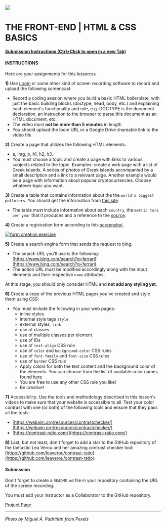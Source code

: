 ![](README.jpg)

# THE FRONT-END | HTML & CSS BASICS

[**Submission Instructions (Ctrl+Click to open in a new Tab)**](https://github.com/SocialHackersAcademy/FrontEndCourseExercises/#instructions)

#### INSTRUCTIONS

Here are your assignments for this lesson:ss

**1)** Use [Loom](loom.com) or some other kind of screen recording software to record and upload the following screencast:
  - Record a coding session where you build a basic HTML boilerplate, with just the basic building blocks (doctype, head, body, etc.) and explaining each element's functionality and role, e.g. DOCTYPE is the document declaration, an instruction to the browser to parse this document as an HTML document, etc.
  - The video must **not be more than 5 minutes** in length
  - You should upload the loom URL or a Google Drive shareable link to the video file

**2)** Create a page that utilizes the following HTML elements:
  - a, img, p, h1, h2, h3.
  - You must choose a topic and create a page with links to various subjects related to the topic. Examples: create a web page with a list of Greek islands. A series of photos of Greek islands accompanied by a small description and a link to a relevant page. Another example would be a page with information about popular cryptocurrencies. Choose whatever topic you want.

**3)** Create a table that contains information about the the `world's biggest polluters`. You should get the information from [this site](https://gulfnews.com/photos/news/who-are-the-worlds-biggest-polluters-1.1572250802844?slide=1).
  - The table must include information about each `country`, the `metric tons per year` that it produces and a reference to the [source](http://www.globalcarbonatlas.org/en/CO2-emissions).

**4)** Create a registration form according to this [screenshot](./ASSETS/exercise-html-form-creation.jpg).

[![form creation exercise](./ASSETS/exercise-html-form-creation.jpg)](./ASSETS/exercise-html-form-creation.jpg)

**5)** Create a search engine form that sends the request to bing.
  - The search URL you'll use is the following: [https://www.bing.com/search?q=ferrari](https://www.bing.com/search?q=ferrari)
  - The action URL must be modified accordingly along with the input elements and their respective `name` attributes.

At this stage, you should only consider HTML and **not add any styling yet**.

**6)** Create a copy of the previous HTML pages you've created and style them using CSS:
  - You must include the following in your web pages:
    - inline styles
    - internal style tags `style`
    - external styles, `link`
    - use of classes
    - use of multiple classes per element
    - use of IDs
    - use of `text-align` CSS rule
    - use of `color` and `background-color` CSS rules
    - use of `font-family` and `font-size` CSS rules
    - use of `border` CSS rule
    - Apply colors for both the text content and the background color of the elements. You can choose from the list of available color names found [here](https://developer.mozilla.org/en-US/docs/Web/CSS/color_value#Color_keywords)
    - You are free to use any other CSS rule you like!
    - Be creative!

**7)** Accessibility: Use the tools and methodology described in this lesson's videos to make sure that your website is accessible to all. Test your color contrast with one (or both) of the following tools and ensure that they pass all the tests:
  - [https://webaim.org/resources/contrastchecker/](https://webaim.org/resources/contrastchecker/)
  - [https://contrast-ratio.com/](https://contrast-ratio.com/)

**8)** Last, but not least, don't forget to add a star to the GitHub repository of the fantastic Lea Verou and her amazing contrast checker tool: [https://github.com/leaverou/contrast-ratio](https://github.com/leaverou/contrast-ratio).

#### Submission

Don't forget to create a `README.md` file in your repository containing the URL of the screen recording.

You must add your instructor as a Collaborator to the GitHub repository.

[Project Page](https://athena.socialhackersacademy.org/topic/html-css-basics/)

---

_Photo by Miguel Á. Padriñán from Pexels_
